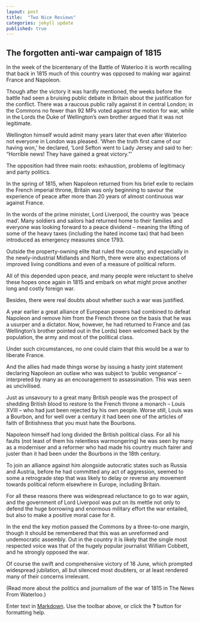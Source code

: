 ```yaml
---
layout: post
title:  "Two Nice Reviews"
categories: jekyll update
published: true
---
```



## The forgotten anti-war campaign of 1815
In the week of the bicentenary of the Battle of Waterloo it is worth recalling that back in 1815 much of this country was opposed to making war against France and Napoleon. 

Though after the victory it was hardly mentioned, the weeks before the battle had seen a bruising public debate in Britain about the justification for the conflict. There was a raucous public rally against it in central London; in the Commons no fewer than 92 MPs voted against the motion for war, while in the Lords the Duke of Wellington’s own brother argued that it was not legitimate. 

Wellington himself would admit many years later that even after Waterloo not everyone in London was pleased. ‘When the truth first came of our having won,’ he declared, ‘Lord Sefton went to Lady Jersey and said to her: “Horrible news! They have gained a great victory.”’

The opposition had three main roots: exhaustion, problems of legitimacy and party politics. 

In the spring of 1815, when Napoleon returned from his brief exile to reclaim the French imperial throne, Britain was only beginning to savour the experience of peace after more than 20 years of almost continuous war against France. 

In the words of the prime minister, Lord Liverpool, the country was ‘peace mad’. Many soldiers and sailors had returned home to their families and everyone was looking forward to a peace dividend – meaning the lifting of some of the heavy taxes (including the hated income tax) that had been introduced as emergency measures since 1793. 

Outside the property-owning elite that ruled the country, and especially in the newly-industrial Midlands and North, there were also expectations of improved living conditions and even of a measure of political reform.

All of this depended upon peace, and many people were reluctant to shelve these hopes once again in 1815 and embark on what might prove another long and costly foreign war.

Besides, there were real doubts about whether such a war was justified.

A year earlier a great alliance of European powers had combined to defeat Napoleon and remove him from the French throne on the basis that he was a usurper and a dictator. Now, however, he had returned to France and (as Wellington’s brother pointed out in the Lords) been welcomed back by the population, the army and most of the political class.  

Under such circumstances, no one could claim that this would be a war to liberate France. 

And the allies had made things worse by issuing a hasty joint statement declaring Napoleon an outlaw who was subject to ‘public vengeance’ – interpreted by many as an encouragement to assassination. This was seen as uncivilised.  

Just as unsavoury to a great many British people was the prospect of shedding British blood to restore to the French throne a monarch – Louis XVIII – who had just been rejected by his own people. Worse still, Louis was a Bourbon, and for well over a century it had been one of the articles of faith of Britishness that you must hate the Bourbons.  

Napoleon himself had long divided the British political class. For all his faults (not least of them his relentless warmongering) he was seen by many as a moderniser and a reformer who had made his country much fairer and juster than it had been under the Bourbons in the 18th century. 

To join an alliance against him alongside autocratic states such as Russia and Austria, before he had committed any act of aggression, seemed to some a retrograde step that was likely to delay or reverse any movement towards political reform elsewhere in Europe, including Britain.

For all these reasons there was widespread reluctance to go to war again, and the government of Lord Liverpool was put on its mettle not only to defend the huge borrowing and enormous military effort the war entailed, but also to make a positive moral case for it. 

In the end the key motion passed the Commons by a three-to-one margin, though it should be remembered that this was an unreformed and undemocratic assembly. Out in the country it is likely that the single most respected voice was that of the hugely popular journalist William Cobbett, and he strongly opposed the war.

Of course the swift and comprehensive victory of 18 June, which prompted widespread jubilation, all but silenced most doubters, or at least rendered many of their concerns irrelevant.

(Read more about the politics and journalism of the war of 1815 in The News From Waterloo.)

Enter text in [Markdown](http://daringfireball.net/projects/markdown/). Use the toolbar above, or click the **?** button for formatting help.
